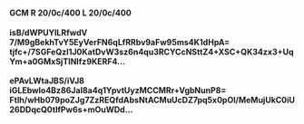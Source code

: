 #### GCM R 20/0c/400 L 20/0c/400
**isB/dWPUYlLRfwdV**<br/>**7/M9gBekhTvY5EyVerFN6qLfRRbv9aFw95ms4K1dHpA=**<br/>**tjfc+/7SGFeQzl1J0KatDvW3sz6n4qu3RCYCcNSttZ4+XSC+QK34zx3+UqYm+a0GMxSjTINIfz9KERF4...**<br/><br/>
**ePAvLWtaJBS/iVJ8**<br/>**iGLEbwlo4Bz86Jal8a4q1YpvtUyzMCCMRr+VgbNunP8=**<br/>**FtIh/wHb079poZJg7ZzREQfdAbsNtACMuUcDZ7pq5x0pOl/MeMujUkC0iU26DDqcQ0tlfPw6s+mOuWDd...**
